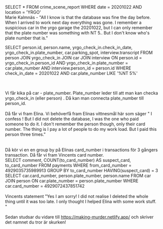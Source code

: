 
SELECT * FROM crime_scene_report WHERE date = 20201022 AND location = 'YRGO'
<br>
Marie Kalmnäs - "All I know is that the database was fine the day before. When I arrived to work next day everything was gone. I remember a suspicious car in the yrgo garage the 20201022, but I can only remember that the plate number was something with NT 5.. But I don't know who's plate number that is." 

SELECT person.id, person.name, yrgo_check_in.check_in_date, yrgo_check_in.plate_number, car.parking_spot, interview.transcript
FROM person 
JOIN yrgo_check_in 
JOIN car
JOIN interview
ON person.id = yrgo_check_in.person_id 
AND yrgo_check_in.plate_number = car.plate_number
AND interview.person_id = person.id
WHERE check_in_date = 20201022 AND car.plate_number LIKE '%NT 5%'

<br><br>
Vi får kika på car - plate_number. Plate_number leder till att man kan checka yrgo_check_in (eller person) . Då kan man connecta plate_number till person_id. 
<br><br>
Då får vi fram Elina. Vi behöverfå fram Elinas vittnesmål här som säger " I confess ! But I did not delete the database, I was the one who paid someone to do it. I don't
remember the person though, only their card number. The thing is I pay a lot of people to do my work load. But I paid this person three times." 
<br><br><br>
Då kör vi en en group by på Elinas card_number i transactions för 3 gångers transaction. Då får vi fram Vincents card number. 
<br>
SELECT comment, COUNT(to_card_number) AS suspect_card, to_card_number
FROM payments WHERE from_card_number = 4929035735989913
GROUP BY to_card_number
HAVING(suspect_card) = 3
<br>
SELECT car.card_number, person.plate_number, person.name
FROM car
JOIN person
ON car.plate_number = person.plate_number
WHERE car.card_number = 4929072437851742
<br><br>
Vincents statement "Yes I am sorry! I did not realise I deleted the whole thing until it was too late. I only thought I helped Elina with some work stuff. " 
<br><br>
Sedan studsar du vidare till https://making-murder.netlify.app/ och skriver det namnet du tror är skurken!
